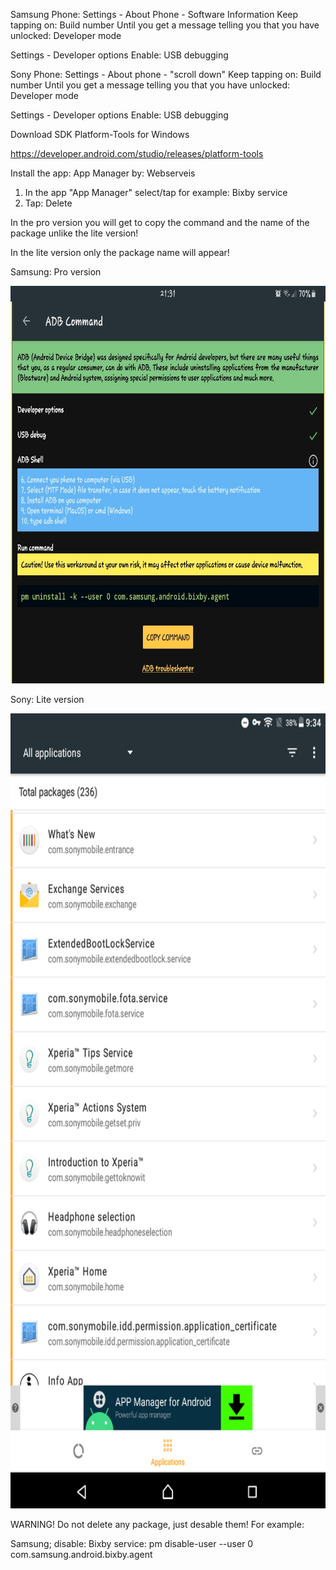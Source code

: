 Samsung Phone:
Settings - About Phone - Software Information
Keep tapping on:
Build number
Until you get a message telling you that you have unlocked:
Developer mode


Settings - Developer options
Enable:
USB debugging


Sony Phone:
Settings - About phone - "scroll down"
Keep tapping on:
Build number
Until you get a message telling you that you have unlocked:
Developer mode

Settings - Developer options
Enable:
USB debugging




Download SDK Platform-Tools for Windows

https://developer.android.com/studio/releases/platform-tools

Install the app:
App Manager
by: Webserveis

1. In the app "App Manager" select/tap for example:
Bixby service
2. Tap:
Delete

In the pro version you will get to copy the command and the name
of the package unlike the lite version!

In the lite version only the package name will appear!


Samsung:  Pro version

<img src="https://github.com/i27i13/Android_remove_bloatware/blob/master/Samsung.jpg" data-canonical-src="https://github.com/i27i13/Android_remove_bloatware/blob/master/Samsung.jpg" width="720" height="636" />


Sony:     Lite version

<img src="https://github.com/i27i13/Android_remove_bloatware/blob/master/Sony.png" data-canonical-src="https://github.com/i27i13/Android_remove_bloatware/blob/master/Sony.png" width="720" height="1272" />



WARNING!
Do not delete any package, just desable them!
For example:

Samsung; disable:
Bixby service:
pm disable-user --user 0 com.samsung.android.bixby.agent

